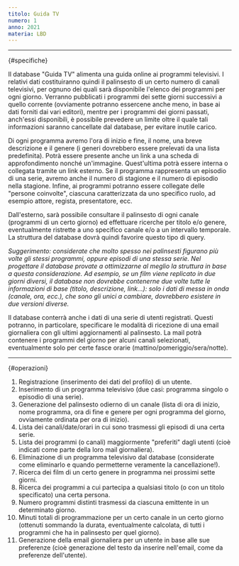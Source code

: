 ```yaml
---
titolo: Guida TV
numero: 1
anno: 2021
materia: LBD
---
```


-------
{#specifiche}

Il database "Guida TV" alimenta una guida online ai
programmi televisivi. I relativi dati costituiranno quindi il palinsesto di un
certo numero di canali televisivi, per ognuno dei quali sarà disponibile
l'elenco dei programmi per ogni giorno. Verranno pubblicati i programmi dei
sette giorni successivi a quello corrente (ovviamente potranno essercene anche
meno, in base ai dati forniti dai vari editori), mentre per i programmi dei
giorni passati, anch'essi disponibili, è possibile prevedere un limite oltre il
quale tali informazioni saranno cancellate dal database, per evitare inutile
carico.

Di ogni programma avremo l'ora di inizio e fine, il nome,
una breve descrizione e il genere (i generi dovrebbero essere prelevati da una lista
predefinita). Potrà essere presente anche un link a una scheda di
approfondimento nonché un'immagine. Quest'ultima potrà essere interna o
collegata tramite un link esterno. Se il programma rappresenta un episodio di
una serie, avremo anche il numero di stagione e il numero di episodio nella
stagione. Infine, ai programmi potranno essere collegate delle "persone
coinvolte", ciascuna caratterizzata da uno specifico ruolo, ad esempio attore,
regista, presentatore, ecc.

Dall'esterno, sarà possibile consultare il palinsesto di
ogni canale (programmi di un certo giorno) ed effettuare ricerche per titolo
e/o genere, eventualmente ristrette a uno specifico canale e/o a un intervallo
temporale. La struttura del database dovrà quindi favorire questo tipo di query.

*Suggerimento: considerate che molto spesso nei palinsesti
figurano più volte gli stessi programmi, oppure episodi di una stessa serie.
Nel progettare il database provate a ottimizzarne al meglio la struttura in
base a questa considerazione. Ad esempio, se un film viene replicato in due
giorni diversi, il database non dovrebbe contenerne due volte tutte le
informazioni di base (titolo, descrizione, link...): solo i dati di messa in onda
(canale, ora, ecc.), che sono gli unici a cambiare, dovrebbero esistere in due
versioni diverse.*

Il database conterrà anche i dati di una serie di utenti
registrati. Questi potranno, in particolare, specificare le modalità di
ricezione di una email giornaliera con gli ultimi aggiornamenti al palinsesto.
La mail potrà contenere i programmi del giorno per alcuni canali selezionati,
eventualmente solo per certe fasce orarie (mattino/pomeriggio/sera/notte).

-------
{#operazioni}

1. Registrazione (inserimento dei dati del profilo) di un utente.
2. Inserimento di un programma televisivo (due casi: programma singolo o
episodio di una serie).
3. Generazione del palinsesto odierno di un canale (lista di ora di inizio,
nome programma, ora di fine e genere per ogni programma del giorno, ovviamente
ordinata per ora di inizio).
4. Lista dei canali/date/orari in cui sono trasmessi gli episodi di una
certa serie.
5. Lista dei programmi (o canali) maggiormente "preferiti" dagli utenti
(cioè indicati come parte della loro mail giornaliera).
6. Eliminazione di un programma televisivo dal database (considerate come
eliminarlo e quando permetterne veramente la cancellazione!).
7. Ricerca dei film di un certo genere in programma nei prossimi sette
giorni.
8. Ricerca dei programmi a cui partecipa a qualsiasi titolo (o con un
titolo specificato) una certa persona.
9. Numero programmi distinti trasmessi da ciascuna emittente in un
determinato giorno.
10. Minuti totali di programmazione per un certo canale in un certo giorno
(ottenuti sommando la durata, eventualmente calcolata, di tutti i programmi che
ha in palinsesto per quel giorno).
11. Generazione della email giornaliera per un utente in base alle sue
preferenze (cioè generazione del testo da inserire nell'email, come da
preferenze dell'utente).
